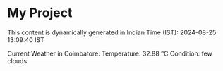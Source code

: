 # My Project

This content is dynamically generated in Indian Time (IST): 2024-08-25 13:09:40 IST


Current Weather in Coimbatore:
Temperature: 32.88 °C
Condition: few clouds
